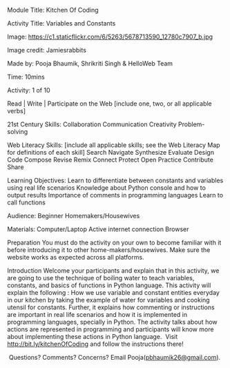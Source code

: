 
Module Title: Kitchen Of Coding

Activity Title: Variables and Constants

Image: https://c1.staticflickr.com/6/5263/5678713590_12780c7907_b.jpg

Image credit: Jamiesrabbits

Made by: Pooja Bhaumik, Shrikriti Singh & HelloWeb Team

Time: 10mins

Activity: 1 of 10

Read | Write | Participate on the Web [include one, two, or all applicable verbs]

21st Century Skills:
Collaboration
Communication
Creativity
Problem-solving

Web Literacy Skills: [include all applicable skills; see the Web Literacy Map for definitions of each skill]
Search
Navigate
Synthesize
Evaluate
Design
Code
Compose
Revise
Remix
Connect
Protect
Open Practice
Contribute
Share

Learning Objectives:
Learn to differentiate between constants and variables using real life scenarios
Knowledge about Python console and how to output results
Importance of comments in programming languages
Learn to call functions

Audience:
Beginner Homemakers/Housewives


Materials:
Computer/Laptop
Active internet connection
Browser


Preparation
You must do the activity on your own to become familiar with it before introducing it to other home-makers/housewives. Make sure the website works as expected across all platforms.



Introduction
Welcome your participants and explain that in this activity, we are going to use the technique of boiling water to teach variables, constants, and basics of functions in Python language. This activity will explain the following :
How we use variable and constant entities everyday in our kitchen by taking the example of water for variables and cooking utensil for constants.
Further, it explains how commenting or instructions are important in real life scenarios and how it is implemented in programming languages, specially in Python.
The activity talks about how actions are represented in programming and participants will know more about implementing these actions in Python language. 
Visit http://bit.ly/kitchenOfCoding and follow the instructions there!


 Questions? Comments? Concerns? Email Pooja(pbhaumik26@gmail.com).
